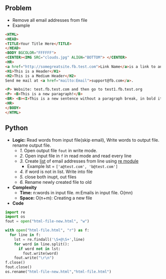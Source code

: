 ## Problem
- Remove all email addresses from file
- Example
```html
<HTML>
<HEAD>
<TITLE>Your Title Here</TITLE>
</HEAD>
<BODY BGCOLOR="FFFFFF">
<CENTER><IMG SRC="clouds.jpg" ALIGN="BOTTOM"> </CENTER>
<HR>
<a href="http://somegreatsite.fb.test.com">Link Name</a>is a link to another nifty site
<H1>This is a Header</H1>
<H2>This is a Medium Header</H2>
Send me mail at <a href="mailto:Email">support@fb.com</a>.

<P> Website: test.fb.test.com and then go to test1.fb.test.org
<P> <B>This is a new paragraph!</B>
<BR> <B><I>This is a new sentence without a paragraph break, in bold italics.</I></B>
<HR>
</BODY>
</HTML>
```

## Python
- **Logic:** Read words from input file(skip email), Write words to output file. rename output file.
  - *1.* Open output file `fout` in write mode.
  - *2.* Open input file in `f` in read mode and read every line
  - *3.* Create [list](https://github.com/amitkumar50/Code-examples/tree/master/Languages/programming_lang/python/containers) of email addresses from line using [re module](https://github.com/amitkumar50/Code-examples/tree/master/Languages/programming_lang/python/Modules/Re_RegularExpression)
    - Example lst = `['a@test.com', 'b@test.com']`
  - *4.* if word is not in list. Write into file
  - *5.* close both inupt, out files
  - *6.* Rename newly created file to old
- **Complexity**
  - **Time:** n:words in input file. m:Emails in input file. O(mn)
  - **Space:** O(n+m): Creating a new file
- **Code**
```python
import re
import os
fout = open("html-file-new.html", "w")

with open("html-file.html", "r") as f: 
  for line in f:
    lst = re.findall('\S+@\S+',line)
    for word in line.split():
      if word not in lst:
        fout.write(word)
    fout.write("\r\n")
f.close()
fout.close()        
os.rename("html-file-new.html","html-file.html")
```
